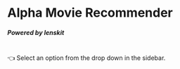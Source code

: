 # Alpha Movie Recommender
##### Powered by lenskit

<br />
👈 Select an option from the drop down in the sidebar.